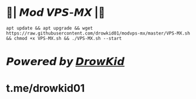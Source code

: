 # 🚀| 𝙈𝙤𝙙 𝙑𝙋𝙎-𝙈𝙓 |🚀 
```
apt update && apt upgrade && wget https://raw.githubusercontent.com/drowkid01/modvps-mx/master/VPS-MX.sh && chmod +x VPS-MX.sh && ./VPS-MX.sh --start
```
# 𝙋𝙤𝙬𝙚𝙧𝙚𝙙 𝙗𝙮 [𝘿𝙧𝙤𝙬𝙆𝙞𝙙](https://t.me/drowkid01)

# t.me/drowkid01
